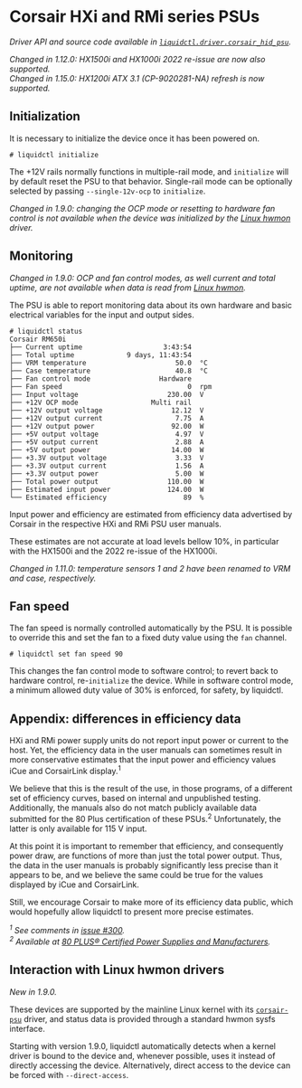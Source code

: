 # Corsair HXi and RMi series PSUs
_Driver API and source code available in [`liquidctl.driver.corsair_hid_psu`](../liquidctl/driver/corsair_hid_psu.py)._

_Changed in 1.12.0: HX1500i and HX1000i 2022 re-issue are now also supported._<br>
_Changed in 1.15.0: HX1200i ATX 3.1 (CP-9020281-NA) refresh is now supported._<br>

## Initialization

It is necessary to initialize the device once it has been powered on.

```
# liquidctl initialize
```

The +12V rails normally functions in multiple-rail mode, and `initialize` will
by default reset the PSU to that behavior.  Single-rail mode can be optionally
selected by passing `--single-12v-ocp` to `initialize`.

_Changed in 1.9.0: changing the OCP mode or resetting to hardware fan control
is not available when the device was initialized by the [Linux hwmon] driver._<br>

## Monitoring

_Changed in 1.9.0: OCP and fan control modes, as well current and total uptime,
are not available when data is read from [Linux hwmon]._<br>

The PSU is able to report monitoring data about its own hardware and basic
electrical variables for the input and output sides.

```
# liquidctl status
Corsair RM650i
├── Current uptime                    3:43:54
├── Total uptime             9 days, 11:43:54
├── VRM temperature                      50.0  °C
├── Case temperature                     40.8  °C
├── Fan control mode                 Hardware
├── Fan speed                               0  rpm
├── Input voltage                      230.00  V
├── +12V OCP mode                  Multi rail
├── +12V output voltage                 12.12  V
├── +12V output current                  7.75  A
├── +12V output power                   92.00  W
├── +5V output voltage                   4.97  V
├── +5V output current                   2.88  A
├── +5V output power                    14.00  W
├── +3.3V output voltage                 3.33  V
├── +3.3V output current                 1.56  A
├── +3.3V output power                   5.00  W
├── Total power output                 110.00  W
├── Estimated input power              124.00  W
└── Estimated efficiency                   89  %
```

Input power and efficiency are estimated from efficiency data advertised by
Corsair in the respective HXi and RMi PSU user manuals.

These estimates are not accurate at load levels bellow 10%, in particular with
the HX1500i and the 2022 re-issue of the HX1000i.

_Changed in 1.11.0: temperature sensors 1 and 2 have been renamed to VRM and
case, respectively._<br>

## Fan speed

The fan speed is normally controlled automatically by the PSU.  It is possible to override this and set the fan to a fixed duty value using the `fan` channel.

```
# liquidctl set fan speed 90
```

This changes the fan control mode to software control; to revert back to hardware control,
re-`initialize` the device. While in software control mode, a minimum allowed duty value of 30% is
enforced, for safety, by liquidctl.

## Appendix: differences in efficiency data

HXi and RMi power supply units do not report input power or current to the
host.  Yet, the efficiency data in the user manuals can sometimes result in
more conservative estimates that the input power and efficiency values iCue and
CorsairLink display.<sup>1</sup>

We believe that this is the result of the use, in those programs, of a
different set of efficiency curves, based on internal and unpublished testing.
Additionally, the manuals also do not match publicly available data submitted
for the 80 Plus certification of these PSUs.<sup>2</sup> Unfortunately, the
latter is only available for 115 V input.

At this point it is important to remember that efficiency, and consequently
power draw, are functions of more than just the total power output.  Thus, the
data in the user manuals is probably significantly less precise than it appears
to be, and we believe the same could be true for the values displayed by iCue
and CorsairLink.

Still, we encourage Corsair to make more of its efficiency data public, which
would hopefully allow liquidctl to present more precise estimates.

_<sup>1</sup> See comments in [issue #300](https://github.com/liquidctl/liquidctl/issues/300)._<br>
_<sup>2</sup> Available at [80 PLUS® Certified Power Supplies and Manufacturers](https://www.clearesult.com/80plus/manufacturers/115V-Internal)._<br>


## Interaction with Linux hwmon drivers
[Linux hwmon]: #interaction-with-linux-hwmon-drivers

_New in 1.9.0._<br>

These devices are supported by the mainline Linux kernel with its
[`corsair-psu`] driver, and status data is provided through a standard hwmon
sysfs interface.

Starting with version 1.9.0, liquidctl automatically detects when a kernel
driver is bound to the device and, whenever possible, uses it instead of
directly accessing the device.  Alternatively, direct access to the device can
be forced with `--direct-access`.

[`corsair-psu`]: https://www.kernel.org/doc/html/latest/hwmon/corsair-psu.html
